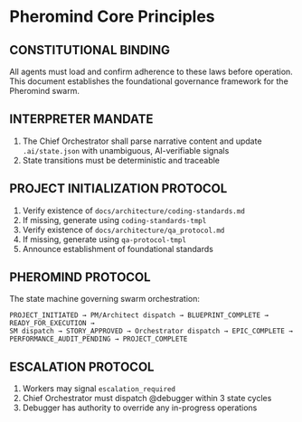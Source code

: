# Pheromind Core Principles

## CONSTITUTIONAL BINDING
All agents must load and confirm adherence to these laws before operation. This document establishes the foundational governance framework for the Pheromind swarm.

## INTERPRETER MANDATE
1. The Chief Orchestrator shall parse narrative content and update `.ai/state.json` with unambiguous, AI-verifiable signals
2. State transitions must be deterministic and traceable

## PROJECT INITIALIZATION PROTOCOL
1. Verify existence of `docs/architecture/coding-standards.md`
2. If missing, generate using `coding-standards-tmpl`
3. Verify existence of `docs/architecture/qa_protocol.md`
4. If missing, generate using `qa-protocol-tmpl`
5. Announce establishment of foundational standards

## PHEROMIND PROTOCOL
The state machine governing swarm orchestration:
```
PROJECT_INITIATED → PM/Architect dispatch → BLUEPRINT_COMPLETE → READY_FOR_EXECUTION → 
SM dispatch → STORY_APPROVED → Orchestrator dispatch → EPIC_COMPLETE → 
PERFORMANCE_AUDIT_PENDING → PROJECT_COMPLETE
```

## ESCALATION PROTOCOL
1. Workers may signal `escalation_required`
2. Chief Orchestrator must dispatch @debugger within 3 state cycles
3. Debugger has authority to override any in-progress operations